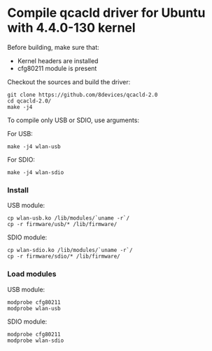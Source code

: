 Compile qcacld driver for Ubuntu with 4.4.0-130 kernel
=====================================

Before building, make sure that:

* Kernel headers are installed
* cfg80211 module is present

Checkout the sources and build the driver:

	git clone https://github.com/8devices/qcacld-2.0
	cd qcacld-2.0/
	make -j4

To compile only USB or SDIO, use arguments:

For USB:

	make -j4 wlan-usb

For SDIO:

	make -j4 wlan-sdio

### Install

USB module:

	cp wlan-usb.ko /lib/modules/`uname -r`/
	cp -r firmware/usb/* /lib/firmware/

SDIO module:

	cp wlan-sdio.ko /lib/modules/`uname -r`/
	cp -r firmware/sdio/* /lib/firmware/

### Load modules

USB module:

	modprobe cfg80211
	modprobe wlan-usb

SDIO module:

	modprobe cfg80211
	modprobe wlan-sdio
